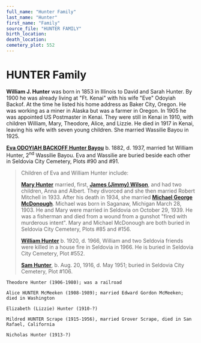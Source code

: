 ```yaml
---
full_name: "Hunter Family"
last_name: "Hunter"
first_name: "Family"
source_file: "HUNTER FAMILY"
birth_location:
death_location:
cemetery_plot: 552
---
```

# HUNTER Family

**William J. Hunter** was born in 1853 in Illinois to David and Sarah Hunter. By 1900 he was
already living at "Ft. Kenai" with his wife "Eve" Odoyiah Backof. At the time he listed his  home address as Baker City, Oregon. He was working as a miner in Alaska but
was a farmer in Oregon. In 1905 he was appointed US Postmaster in Kenai. They were still in Kenai in 1910, with children
William, Mary, Theodore, Alice, and Lizzie. He died in 1917 in Kenai,
leaving his wife with seven young children. She married Wassilie Bayou
in 1925.

[**Eva ODOYIAH BACKOFF Hunter Bayou**](../_people/Bayou_Eva_Hunter.md) b. 1882, d. 1937, married 1st
William Hunter, 2<sup>nd</sup> Wassilie Bayou. Eva and Wassilie are
buried beside each other in Seldovia City Cemetery, Plots \#90 and \#91.

> Children of Eva and William Hunter include:
> 
> [**Mary Hunter**](../_people/McDonough_Mary_Wilson.md) married, first, [**James (Jimmy) Wilson**](./Wilson_Family.md), and had two
> children, Anna and Albert. They divorced and she then married Robert
> Mitchell in 1933. After his death in 1934, she married [**Michael
> George McDonough**](../_people/McDonough_Michael_George.md). Michael was born in Saganaw, Michigan March 28,
> 1903. He and Mary were married in Seldovia on October 29, 1939. He was a
> fisherman and died from a wound from a gunshot "fired with murderous intent".
> Mary and Michael McDonough are both buried in Seldovia City Cemetery, Plots
> \#85 and \#156.
> 
> [**William Hunter**](../_people/Hunter_William.md) b. 1920, d. 1966, William and two Seldovia friends
> were killed in a house fire in Seldovia in 1966. He is buried in
> Seldovia City Cemetery, Plot \#552.
> 
> [**Sam Hunter**](../_people/Hunter_Sam.md), b. Aug. 20, 1916, d. May 1951; buried in Seldovia City
> Cemetery, Plot \#106.

    Theodore Hunter (1906-1980); was a railroad
    
    Alice HUNTER McMeeken (1908-1989); married Edward Gordon McMeeken; died in Washington
    
    Elizabeth (Lizzie) Hunter (1910-?)
    
    Mildred HUNTER Scrape (1915-1956), married Grover Scrape, died in San Rafael, California
    
    Nicholas Hunter (1913-?)

